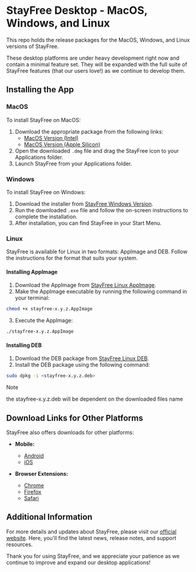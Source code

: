 # StayFree Desktop - MacOS, Windows, and Linux

This repo holds the release packages for the MacOS, Windows, and Linux versions of StayFree.

These desktop platforms are under heavy development right now and contain a minimal feature set. They will be expanded with the full suite of StayFree features (that our users love!) as we continue to develop them.

## Installing the App

### MacOS

To install StayFree on MacOS:
1. Download the appropriate package from the following links:
   * [MacOS Version (Intel)](https://github.com/stayfree-app/desktop-releases/releases/latest/download/stayfree-mac-x64.dmg)
   * [MacOS Version (Apple Silicon)](https://github.com/stayfree-app/desktop-releases/releases/latest/download/stayfree-mac-arm64.dmg)
2. Open the downloaded `.dmg` file and drag the StayFree icon to your Applications folder.
3. Launch StayFree from your Applications folder.

### Windows

To install StayFree on Windows:
1. Download the installer from [StayFree Windows Version](https://www.microsoft.com/store/apps/9N51FGRV6NHG).
2. Run the downloaded `.exe` file and follow the on-screen instructions to complete the installation.
3. After installation, you can find StayFree in your Start Menu.

### Linux

StayFree is available for Linux in two formats: AppImage and DEB. Follow the instructions for the format that suits your system.

#### Installing AppImage

1. Download the AppImage from [StayFree Linux AppImage](https://github.com/stayfree-app/desktop-releases/releases/latest/download/stayfree-linux-x86_64.AppImage).
2. Make the AppImage executable by running the following command in your terminal:

```bash
chmod +x stayfree-x.y.z.AppImage
```

3. Execute the AppImage:

```bash
./stayfree-x.y.z.AppImage
```

#### Installing DEB

1. Download the DEB package from [StayFree Linux DEB](https://github.com/stayfree-app/desktop-releases/releases/latest/download/stayfree-linux-amd64.deb).
2. Install the DEB package using the following command:

```bash
sudo dpkg -i <stayfree-x.y.z.deb> 
```

>[!note]
>the stayfree-x.y.z.deb will be dependent on the downloaded files name 

## Download Links for Other Platforms

StayFree also offers downloads for other platforms:

* **Mobile:**
  * [Android](https://play.google.com/store/search?q=screen%20time&c=apps)
  * [iOS](https://apps.apple.com/us/app/stayfree-web-stay-focused/id1631132311?itsct=apps_box_badge&amp;itscg=30200)

* **Browser Extensions:**
  * [Chrome](https://chromewebstore.google.com/detail/stayfree-website-blocker/elfaihghhjjoknimpccccmkioofjjfkf?utm_source=stayfreeapps_website)
  * [Firefox](https://addons.mozilla.org/en-US/firefox/addon/stayfree/?utm_source=stayfreeapps_website)
  * [Safari](https://apps.apple.com/us/app/stayfree-track-block-sites/id6468659272)

## Additional Information

For more details and updates about StayFree, please visit our [official website](https://stayfreeapps.com). Here, you'll find the latest news, release notes, and support resources.

Thank you for using StayFree, and we appreciate your patience as we continue to improve and expand our desktop applications!
